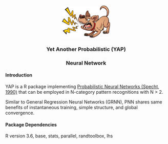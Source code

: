 <p align="center">
  <img width="150" height="100" src="https://github.com/statcompute/yap/blob/master/code/yap.jpg">
</p>

### <p align="center"> Yet Another Probabilistic (YAP) </p>
### <p align="center">  Neural Network </p>

#### Introduction

YAP is a R package implementing [Probabilistic Neural Networks (Specht, 1990)](http://courses.cs.tamu.edu/rgutier/cpsc636_s10/specht1990pnn.pdf) that can be employed in N-category pattern recognitions with N > 2.

Similar to General Regression Neural Networks (GRNN), PNN shares same benefits of instantaneous training, simple structure, and global convergence. 

#### Package Dependencies
R version 3.6, base, stats, parallel, randtoolbox, lhs
